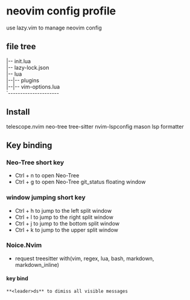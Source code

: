 # neovim config profile

use lazy.vim to manage neovim config

## file tree

|-- init.lua<br>
|-- lazy-lock.json<br>
|-- lua<br>
|--|-- plugins<br>
|--|-- vim-options.lua<br>
`---------------------

## Install

telescope.nvim
neo-tree
tree-sitter
nvim-lspconfig
mason
lsp
formatter

## Key binding

### Neo-Tree short key

- Ctrl + n to open Neo-Tree
- Ctrl + g to open Neo-Tree git_status floating window

### window jumping short key

- Ctrl + h to jump to the left split window
- Ctrl + l to jump to the right split window
- Ctrl + j to jump to the bottom split window
- Ctrl + k to jump to the upper split window

### Noice.Nvim

- request treesitter with(vim, regex, lua, bash, markdown, markdown_inline)

#### key bind
    **<leader>ds** to dimiss all visible messages

